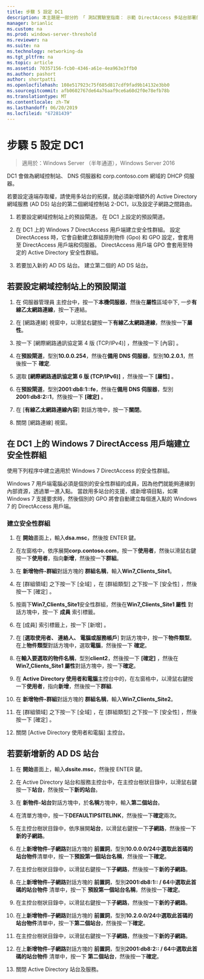 ```yaml
---
title: 步驟 5 設定 DC1
description: 本主題是一部分的 「 測試實驗室指南： 示範 DirectAccess 多站台部署的 Windows Server 2016
manager: brianlic
ms.custom: na
ms.prod: windows-server-threshold
ms.reviewer: na
ms.suite: na
ms.technology: networking-da
ms.tgt_pltfrm: na
ms.topic: article
ms.assetid: 70357156-fcb0-4346-a61e-4ea963e3ffb0
ms.author: pashort
author: shortpatti
ms.openlocfilehash: 108e517923c75f685d817cdf9fad9b14132e3bb0
ms.sourcegitcommit: afb0602767de64a76aaf9ce6a60d2f0e78efb78b
ms.translationtype: MT
ms.contentlocale: zh-TW
ms.lasthandoff: 06/20/2019
ms.locfileid: "67281439"
---
```

# <a name="step-5-configure-dc1"></a>步驟 5 設定 DC1

>適用於：Windows Server （半年通道），Windows Server 2016

DC1 會做為網域控制站、 DNS 伺服器和 corp.contoso.com 網域的 DHCP 伺服器。  
  
若要設定遠端存取權，請使用多站台的拓撲，就必須新增額外的 Active Directory 網域服務 (AD DS) 站台的第二個網域控制站 2-DC1，以及設定子網路之間路由。  
  
1. 若要設定網域控制站上的預設閘道。 在 DC1 上設定的預設閘道。  
  
2. 在 DC1 上的 Windows 7 DirectAccess 用戶端建立安全性群組。 設定 DirectAccess 時，它會自動建立群組原則物件 (Gpo) 和 GPO 設定，會套用至 DirectAccess 用戶端和伺服器。 DirectAccess 用戶端 GPO 會套用至特定的 Active Directory 安全性群組。  
  
3. 若要加入新的 AD DS 站台。 建立第二個的 AD DS 站台。  
  
## <a name="to-configure-the-default-gateway-on-the-domain-controller"></a>若要設定網域控制站上的預設閘道  
  
1.  在 伺服器管理員 主控台中，按一下**本機伺服器**，然後在**屬性**區域中下, 一步**有線乙太網路連線**，按一下連結。  
  
2.  在 [網路連線] 視窗中，以滑鼠右鍵按一下**有線乙太網路連線**，然後按一下**屬性**。  
  
3.  按一下 [網際網路通訊協定第 4 版 (TCP/IPv4)]  ，然後按一下 [內容]  。  
  
4.  在**預設閘道**，型別**10.0.0.254**，然後在**備用 DNS 伺服器**，型別**10.2.0.1**，然後按一下  **確定**.  
  
5.  選取 **[網際網路通訊協定第 6 版 (TCP/IPv6)]** ，然後按一下 **[屬性]** 。  
  
6.  在**預設閘道**，型別**2001:db8:1::fe**，然後在**備用 DNS 伺服器**，型別**2001:db8:2::1**，然後按一下 **[確定]** 。  
  
7.  在 [**有線乙太網路連線內容**] 對話方塊中，按一下**關閉**。  
  
8.  關閉 [網路連線]  視窗。  
  
## <a name="create-security-groups-for-windows-7-directaccess-clients-on-dc1"></a>在 DC1 上的 Windows 7 DirectAccess 用戶端建立安全性群組  
使用下列程序中建立適用於 Windows 7 DirectAccess 的安全性群組。  
  
 Windows 7 用戶端電腦必須是個別的安全性群組的成員，因為他們就能夠連線到內部資源，透過單一進入點。 當啟用多站台的支援，或新增項目點，如果 Windows 7 支援要求時，然後個別的 GPO 將會自動建立每個進入點的 Windows 7 的 DirectAccess 用戶端。  
  
### <a name="create-security-groups"></a>建立安全性群組  
  
1.  在 **開始**畫面上，輸入**dsa.msc**，然後按 ENTER 鍵。  
  
2.  在左窗格中，依序展開**corp.contoso.com**，按一下**使用者**，然後以滑鼠右鍵按一下**使用者**，指向**新增**，然後按一下**群組**。  
  
3.  在 **新增物件-群組**對話方塊的 **群組名稱**，輸入**Win7_Clients_Site1**。  
  
4.  在 [群組領域]  之下按一下 [全域]  ，在 [群組類型]  之下按一下 [安全性]  ，然後按一下 [確定]  。  
  
5.  按兩下**Win7_Clients_Site1**安全性群組，然後在**Win7_Clients_Site1 屬性** 對話方塊中，按一下 **成員** 索引標籤。  
  
6.  在 [成員]  索引標籤上，按一下 [新增]  。  
  
7.  在 [**選取使用者、 連絡人、 電腦或服務帳戶**] 對話方塊中，按一下**物件類型**。 在上**物件類型**對話方塊中，選取**電腦**，然後按一下 **確定**。  
  
8.  在**輸入要選取的物件名稱**，型別**client2**，然後按一下 **[確定]** ，然後在**Win7_Clients_Site1 屬性**對話方塊中，按一下**確定**。  
  
9. 在  **Active Directory 使用者和電腦**主控台中的，在左窗格中，以滑鼠右鍵按一下**使用者**，指向**新增**，然後按一下**群組**.  
  
10. 在 **新增物件-群組**對話方塊的 **群組名稱**，輸入**Win7_Clients_Site2**。  
  
11. 在 [群組領域]  之下按一下 [全域]  ，在 [群組類型]  之下按一下 [安全性]  ，然後按一下 [確定]  。  
  
12. 關閉 [Active Directory 使用者和電腦]  主控台。  
  
## <a name="to-add-a-new-ad-ds-site"></a>若要新增新的 AD DS 站台  
  
1.  在 **開始**畫面上，輸入**dssite.msc**，然後按 ENTER 鍵。  
  
2.  在 Active Directory 站台和服務主控台中，在主控台樹狀目錄中，以滑鼠右鍵按一下**站台**，然後按一下**新的站台**。  
  
3.  在 **新物件-站台**對話方塊中，於**名稱**方塊中，輸入**第二個站台**。  
  
4.  在清單方塊中，按一下**DEFAULTIPSITELINK**，然後按一下**確定**兩次。  
  
5.  在主控台樹狀目錄中，依序展開**站台**，以滑鼠右鍵按一下**子網路**，然後按一下**新的子網路**。  
  
6.  在上**新增物件-子網路**對話方塊的 **前置詞**，型別**10.0.0.0/24**中**選取此首碼的站台物件**清單中，按一下**預設第一個站台名稱**，然後按一下**確定**。  
  
7.  在主控台樹狀目錄中，以滑鼠右鍵按一下**子網路**，然後按一下**新的子網路**。  
  
8.  在上**新增物件-子網路**對話方塊的 **前置詞**，型別**2001:db8:1:: / 64**中**選取此首碼的站台物件** 清單中，按一下 **預設第一個站台名稱**，然後按一下**確定**。  
  
9. 在主控台樹狀目錄中，以滑鼠右鍵按一下**子網路**，然後按一下**新的子網路**。  
  
10. 在上**新增物件-子網路**對話方塊的 **前置詞**，型別**10.2.0.0/24**中**選取此首碼的站台物件**清單中，按一下**第二個站台**，然後按一下**確定**。  
  
11. 在主控台樹狀目錄中，以滑鼠右鍵按一下**子網路**，然後按一下**新的子網路**。  
  
12. 在上**新增物件-子網路**對話方塊的 **前置詞**，型別**2001:db8:2:: / 64**中**選取此首碼的站台物件** 清單中，按一下 **第二個站台**，然後按一下**確定**。  
  
13. 關閉 Active Directory 站台及服務。  
  


